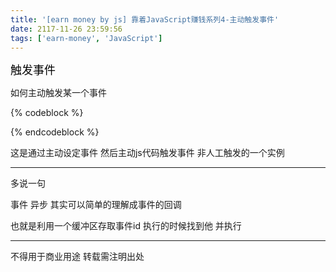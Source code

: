 ```yaml
---
title: '[earn money by js] 靠着JavaScript赚钱系列4-主动触发事件'
date: 2117-11-26 23:59:56
tags: ['earn-money', 'JavaScript']
---
```

<font size="4" color="#000">触发事件</font> 

如何主动触发某一个事件

{% codeblock %}
<script>
	var swDom = document.getElementById("sw-done");
	var event = document.createEvent('Events');
	event.initEvent('touchstart', true, true);
	swDom.dispatchEvent(event);
</script>
{% endcodeblock %}

这是通过主动设定事件 然后主动js代码触发事件 非人工触发的一个实例

----------------
多说一句

事件 异步 其实可以简单的理解成事件的回调

也就是利用一个缓冲区存取事件id 执行的时候找到他 并执行

----------------
不得用于商业用途 转载需注明出处